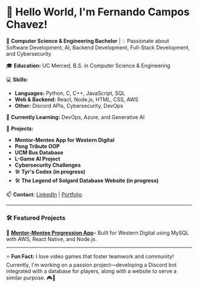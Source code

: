 # 👋 Hello World, I'm Fernando Campos Chavez!

🚀 **Computer Science & Engineering Bachelor** | 💡 Passionate about Software Development, AI, Backend Development, Full-Stack Development, and Cybersecurity  

🎓 **Education:** UC Merced, B.S. in Computer Science & Engineering 

💻 **Skills:**  
- **Languages:** Python, C, C++, JavaScript, SQL  
- **Web & Backend:** React, Node.js, HTML, CSS, AWS  
- **Other:** Discord APIs, Cybersecurity, DevOps
  
🌱 **Currently Learning:** DevOps, Azure, and Generative AI  

📂 **Projects:**  
- **Mentor-Mentee App for Western Digital**  
- **Pong Tribute OOP**  
- **UCM Bus Database**  
- **L-Game AI Project**  
- **Cybersecurity Challenges**  
- 🛠️ **Tyr's Codex (in progress)**  
- 🛠️ **The Legend of Solgard Database Website (in progress)**
  
📫 **Contact:** [LinkedIn](https://www.linkedin.com/in/fcamposch/) | [Portfolio](https://fernandocch.carrd.co)  

---

### **🛠️ Featured Projects**
🔹 **[Mentor-Mentee Progression App](https://github.com/HikaruKurusu/CSE-120-Mentee-and-Mentor-Project)**– Built for Western Digital using MySQL with AWS, React Native, and Node.js.

---

⭐ **Fun Fact:** I love video games that foster teamwork and community! Currently, I'm working on a passion project—developing a Discord bot integrated with a database for players, along with a website to serve a similar purpose. 🎮🚀
